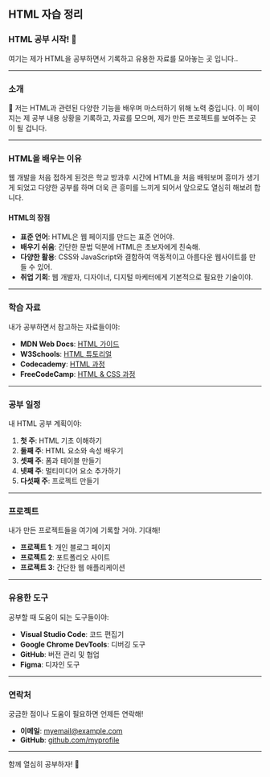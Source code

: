 ## HTML 자습 정리

### HTML 공부 시작! 🚀

여기는 제가 HTML을 공부하면서 기록하고 유용한 자료를 모아놓는 곳 입니다..

---

### 소개

👋 저는 HTML과 관련된 다양한 기능을 배우며 마스터하기 위해 노력 중입니다. 이 페이지는 제 공부 내용 상황을 기록하고, 자료를 모으며, 제가 만든 프로젝트를 보여주는 곳이 될 겁니다.

---

### HTML을 배우는 이유

웹 개발을 처음 접하게 된것은 학교 방과후 시간에 HTML을 처음 배워보며 흥미가 생기게 되었고 다양한 공부를 하며 더욱 큰 흥미를 느끼게 되어서 앞으로도 열심히 해보려 합니다.
#### HTML의 장점
  - **표준 언어**: HTML은 웹 페이지를 만드는 표준 언어야.
  - **배우기 쉬움**: 간단한 문법 덕분에 HTML은 초보자에게 친숙해.
  - **다양한 활용**: CSS와 JavaScript와 결합하여 역동적이고 아름다운 웹사이트를 만들 수 있어.
  - **취업 기회**: 웹 개발자, 디자이너, 디지털 마케터에게 기본적으로 필요한 기술이야.

---

### 학습 자료

내가 공부하면서 참고하는 자료들이야:

- **MDN Web Docs**: [HTML 가이드](https://developer.mozilla.org/ko/docs/Web/HTML)
- **W3Schools**: [HTML 튜토리얼](https://www.w3schools.com/html/)
- **Codecademy**: [HTML 과정](https://www.codecademy.com/learn/learn-html)
- **FreeCodeCamp**: [HTML & CSS 과정](https://www.freecodecamp.org/learn/responsive-web-design/)

---

### 공부 일정

내 HTML 공부 계획이야:

1. **첫 주**: HTML 기초 이해하기
2. **둘째 주**: HTML 요소와 속성 배우기
3. **셋째 주**: 폼과 테이블 만들기
4. **넷째 주**: 멀티미디어 요소 추가하기
5. **다섯째 주**: 프로젝트 만들기

---

### 프로젝트

내가 만든 프로젝트들을 여기에 기록할 거야. 기대해!

- **프로젝트 1**: 개인 블로그 페이지
- **프로젝트 2**: 포트폴리오 사이트
- **프로젝트 3**: 간단한 웹 애플리케이션

---

### 유용한 도구

공부할 때 도움이 되는 도구들이야:

- **Visual Studio Code**: 코드 편집기
- **Google Chrome DevTools**: 디버깅 도구
- **GitHub**: 버전 관리 및 협업
- **Figma**: 디자인 도구

---

### 연락처

궁금한 점이나 도움이 필요하면 언제든 연락해!

- **이메일**: myemail@example.com
- **GitHub**: [github.com/myprofile](https://github.com/myprofile)

---

함께 열심히 공부하자! 💪
